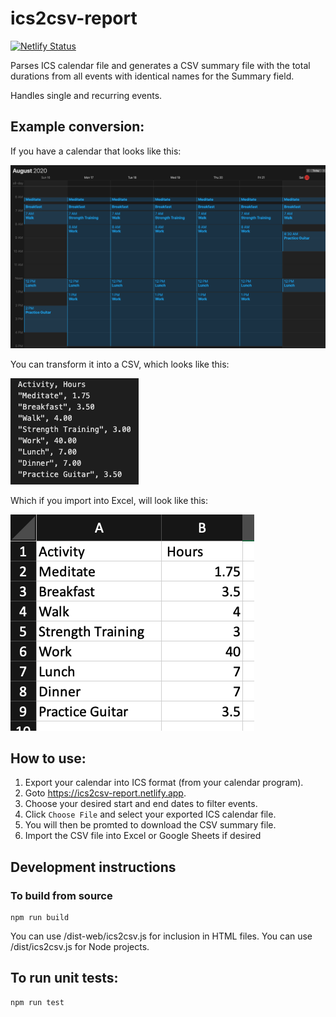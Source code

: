 # ics2csv-report
[![Netlify Status](https://api.netlify.com/api/v1/badges/32193b07-660d-4510-8499-db1b5d35f084/deploy-status)](https://app.netlify.com/sites/ics2csv-report/deploys)

Parses ICS calendar file and generates a CSV summary file with the total durations from all events with identical names for the Summary field.

Handles single and recurring events.

## Example conversion:
If you have a calendar that looks like this:

![visual calendar](https://github.com/jeffslofish/calendar-event-duration-accumulator/blob/master/calendar-visual.png?raw=true)

You can transform it into a CSV, which looks like this:

![calendar csv summary](https://github.com/jeffslofish/calendar-event-duration-accumulator/blob/master/calendar-summary-csv.png?raw=true)

Which if you import into Excel, will look like this:

![calendar excel summary](https://github.com/jeffslofish/calendar-event-duration-accumulator/blob/master/calendar-summary-excel.png?raw=true)

## How to use:
1. Export your calendar into ICS format (from your calendar program).
2. Goto https://ics2csv-report.netlify.app.
3. Choose your desired start and end dates to filter events.
4. Click `Choose File` and select your exported ICS calendar file.
5. You will then be promted to download the CSV summary file.
6. Import the CSV file into Excel or Google Sheets if desired

## Development instructions

### To build from source
````
npm run build
````
You can use /dist-web/ics2csv.js for inclusion in HTML files.
You can use /dist/ics2csv.js for Node projects.

## To run unit tests:
````
npm run test
````
